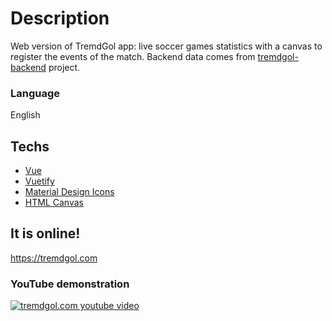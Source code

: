 
[comment]: <> (CTRL + SHIF + V to preview markdown in VSCode)

# Description

Web version of TremdGol app: live soccer games statistics with a canvas to register the events of the match. Backend data comes from [tremdgol-backend](https://github.com/jvictorjs/tremdgol-backend) project.

### Language
English

## Techs
- [Vue](https://vuejs.org/)
- [Vuetify](https://vuetifyjs.com/en/)
- [Material Design Icons](https://materialdesignicons.com/)
- [HTML Canvas](https://developer.mozilla.org/en-US/docs/Web/API/Canvas_API)


## It is online!

https://tremdgol.com

### YouTube demonstration

[![tremdgol.com youtube video](https://img.youtube.com/vi/2kQNpB26RIQ/0.jpg)](https://www.youtube.com/watch?v=2kQNpB26RIQ)

